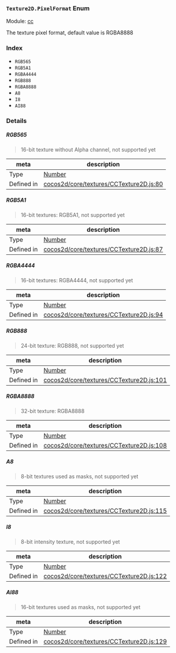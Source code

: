 ### `Texture2D.PixelFormat` Enum



Module: [cc](../modules/cc.md)


The texture pixel format, default value is RGBA8888


### Index
  - `RGB565`
  - `RGB5A1`
  - `RGBA4444`
  - `RGB888`
  - `RGBA8888`
  - `A8`
  - `I8`
  - `AI88`

### Details


##### RGB565

> 16-bit texture without Alpha channel, not supported yet

| meta | description |
|------|-------------|
| Type | <a href="https://developer.mozilla.org/en/JavaScript/Reference/Global_Objects/Number" class="crosslink external" target="_blank">Number</a> |
| Defined in | [cocos2d/core/textures/CCTexture2D.js:80](https://github.com/cocos-creator/engine/blob/dcd3357d61e518886ccbf8b2026bed4edc6c615d/cocos2d/core/textures/CCTexture2D.js#L80) |



##### RGB5A1

> 16-bit textures: RGB5A1, not supported yet

| meta | description |
|------|-------------|
| Type | <a href="https://developer.mozilla.org/en/JavaScript/Reference/Global_Objects/Number" class="crosslink external" target="_blank">Number</a> |
| Defined in | [cocos2d/core/textures/CCTexture2D.js:87](https://github.com/cocos-creator/engine/blob/dcd3357d61e518886ccbf8b2026bed4edc6c615d/cocos2d/core/textures/CCTexture2D.js#L87) |



##### RGBA4444

> 16-bit textures: RGBA4444, not supported yet

| meta | description |
|------|-------------|
| Type | <a href="https://developer.mozilla.org/en/JavaScript/Reference/Global_Objects/Number" class="crosslink external" target="_blank">Number</a> |
| Defined in | [cocos2d/core/textures/CCTexture2D.js:94](https://github.com/cocos-creator/engine/blob/dcd3357d61e518886ccbf8b2026bed4edc6c615d/cocos2d/core/textures/CCTexture2D.js#L94) |



##### RGB888

> 24-bit texture: RGB888, not supported yet

| meta | description |
|------|-------------|
| Type | <a href="https://developer.mozilla.org/en/JavaScript/Reference/Global_Objects/Number" class="crosslink external" target="_blank">Number</a> |
| Defined in | [cocos2d/core/textures/CCTexture2D.js:101](https://github.com/cocos-creator/engine/blob/dcd3357d61e518886ccbf8b2026bed4edc6c615d/cocos2d/core/textures/CCTexture2D.js#L101) |



##### RGBA8888

> 32-bit texture: RGBA8888

| meta | description |
|------|-------------|
| Type | <a href="https://developer.mozilla.org/en/JavaScript/Reference/Global_Objects/Number" class="crosslink external" target="_blank">Number</a> |
| Defined in | [cocos2d/core/textures/CCTexture2D.js:108](https://github.com/cocos-creator/engine/blob/dcd3357d61e518886ccbf8b2026bed4edc6c615d/cocos2d/core/textures/CCTexture2D.js#L108) |



##### A8

> 8-bit textures used as masks, not supported yet

| meta | description |
|------|-------------|
| Type | <a href="https://developer.mozilla.org/en/JavaScript/Reference/Global_Objects/Number" class="crosslink external" target="_blank">Number</a> |
| Defined in | [cocos2d/core/textures/CCTexture2D.js:115](https://github.com/cocos-creator/engine/blob/dcd3357d61e518886ccbf8b2026bed4edc6c615d/cocos2d/core/textures/CCTexture2D.js#L115) |



##### I8

> 8-bit intensity texture, not supported yet

| meta | description |
|------|-------------|
| Type | <a href="https://developer.mozilla.org/en/JavaScript/Reference/Global_Objects/Number" class="crosslink external" target="_blank">Number</a> |
| Defined in | [cocos2d/core/textures/CCTexture2D.js:122](https://github.com/cocos-creator/engine/blob/dcd3357d61e518886ccbf8b2026bed4edc6c615d/cocos2d/core/textures/CCTexture2D.js#L122) |



##### AI88

> 16-bit textures used as masks, not supported yet

| meta | description |
|------|-------------|
| Type | <a href="https://developer.mozilla.org/en/JavaScript/Reference/Global_Objects/Number" class="crosslink external" target="_blank">Number</a> |
| Defined in | [cocos2d/core/textures/CCTexture2D.js:129](https://github.com/cocos-creator/engine/blob/dcd3357d61e518886ccbf8b2026bed4edc6c615d/cocos2d/core/textures/CCTexture2D.js#L129) |


